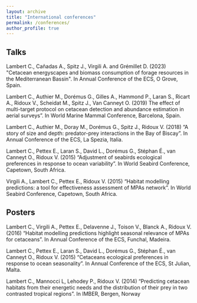 ```yaml
---
layout: archive
title: "International conferences"
permalink: /conferences/
author_profile: true
---
```


Talks
-----
Lambert C., Cañadas A., Spitz J., Virgili A. and Grémillet D. (2023) "Cetacean energyscapes and biomass consumption of forage resources in the Mediterranean Bassin". In Annual Conference of the ECS, O Grove, Spain. 

Lambert C., Authier M., Dorémus G., Gilles A., Hammond P., Laran S., Ricart A., Ridoux V., Scheidat M., Spitz J., Van Canneyt O. (2019) The effect of multi-target protocol on cetacean detection and abundance estimation in aerial surveys”. In World Marine Mammal Conference, Barcelona, Spain.

Lambert C., Authier M., Doray M., Dorémus G., Spitz J., Ridoux V. (2018) “A story of size and depth: predator-prey interactions in the Bay of Biscay”. In Annual Conference of the ECS, La Spezia, Italia. 

Lambert C., Pettex E., Laran S., David L., Dorémus G., Stéphan É., van Canneyt O., Ridoux V. (2015) “Adjustment of seabirds ecological preferences in response to ocean variability”. In World Seabird Conference, Capetown, South Africa.

Virgili A., Lambert C., Pettex E., Ridoux V. (2015) “Habitat modelling predictions: a tool for effectiveness assessment of MPAs network”. In World Seabird Conference, Capetown, South Africa.

Posters
-----
Lambert C., Virgili A., Pettex E., Delavenne J., Toison V., Blanck A., Ridoux V. (2016) “Habitat modelling predictions highlight seasonal relevance of MPAs for cetaceans”. In Annual Conference of the ECS, Funchal, Madeira.

Lambert C., Pettex E., Laran S., David L., Dorémus G., Stéphan É., van Canneyt O., Ridoux V. (2015) “Cetaceans ecological preferences in response to ocean seasonality”. In Annual Conference of the ECS, St Julian, Malta.

Lambert C., Mannocci L, Lehodey P., Ridoux V. (2014) “Predicting cetacean habitats from their energetic needs and the distribution of their prey in two contrasted tropical regions”. In IMBER, Bergen, Norway
